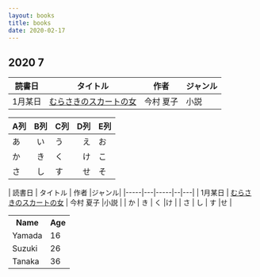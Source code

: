 ```yaml
---
layout: books
title: books
date: 2020-02-17
---
```


## 2020 7
| 読書日 | タイトル | 作者 | ジャンル |
| ----- | ----- | --- | --- |
| 1月某日 | [むらさきのスカートの女](https://www.amazon.co.jp/dp/B07SHDXPSF/ref=dp-kindle-redirect) | 今村 夏子  | 小説 |


| A列 | B列 | C列 |D列|E列|
|-----|:---:|-----|--:|---|
| あ  | い  | う  |え |お |
| か  | き  | く  |け |こ |
| さ  | し  | す  |せ |そ |

| 読書日 | タイトル  | 作者 |ジャンル|
|-----|---|-----|--|---|
|  1月某日 |  [むらさきのスカートの女](https://www.amazon.co.jp/dp/B07SHDXPSF/ref=dp-kindle-redirect)  | 今村 夏子   |小説 |
| か  | き  | く  |け |
| さ  | し  | す  |せ |

<table class="table table-striped">
  <tr><th>Name</th><th>Age</th></tr>
  <tr><td>Yamada</td><td>16</td></tr>
  <tr><td>Suzuki</td><td>26</td></tr>
  <tr><td>Tanaka</td><td>36</td></tr>
</table>
